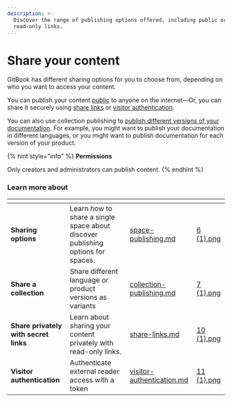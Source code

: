 ```yaml
---
description: >-
  Discover the range of publishing options offered, including public or
  read-only links.
---
```


# Share your content

GitBook has different sharing options for you to choose from, depending on who you want to access your content.

You can publish your content [public](space-publishing.md#public-space) to anyone on the internet—Or, you can share it securely using [share links](share-links.md) or [visitor authentication](space-publishing.md#visitor-authentication).

You can also use collection publishing to [publish different versions of your documentation](collection-publishing.md#how-to-publish-a-collection-of-variants). For example, you might want to publish your documentation in different languages, or you might want to publish documentation for each version of your product.

{% hint style="info" %}
**Permissions**

Only creators and administrators can publish content.
{% endhint %}

### Learn more about

<table data-card-size="large" data-view="cards"><thead><tr><th></th><th></th><th data-hidden data-card-target data-type="content-ref"></th><th data-hidden data-card-cover data-type="files"></th></tr></thead><tbody><tr><td><strong>Sharing options</strong></td><td>Learn how to share a single space about discover publishing options for spaces.</td><td><a href="space-publishing.md">space-publishing.md</a></td><td><a href="../../.gitbook/assets/6 (1).png">6 (1).png</a></td></tr><tr><td><strong>Share a collection</strong></td><td>Share different language or product versions as variants</td><td><a href="collection-publishing.md">collection-publishing.md</a></td><td><a href="../../.gitbook/assets/7 (1).png">7 (1).png</a></td></tr><tr><td><strong>Share privately with secret links</strong></td><td>Learn about sharing your content privately with read-only links.</td><td><a href="share-links.md">share-links.md</a></td><td><a href="../../.gitbook/assets/10 (1).png">10 (1).png</a></td></tr><tr><td><strong>Visitor authentication</strong></td><td>Authenticate external reader access with a token</td><td><a href="visitor-authentication.md">visitor-authentication.md</a></td><td><a href="../../.gitbook/assets/11 (1).png">11 (1).png</a></td></tr></tbody></table>
